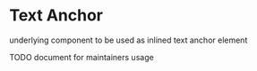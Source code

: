 # Text Anchor

underlying component to be used as inlined text anchor element

TODO document for maintainers usage
